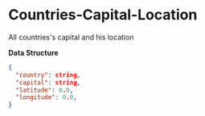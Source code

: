 Countries-Capital-Location
==========================

All countries's capital and his location


**Data Structure**
```json
{
  "country": string,
  "capital": string,
  "latitude": 0.0,
  "longitude": 0.0,
}

```
